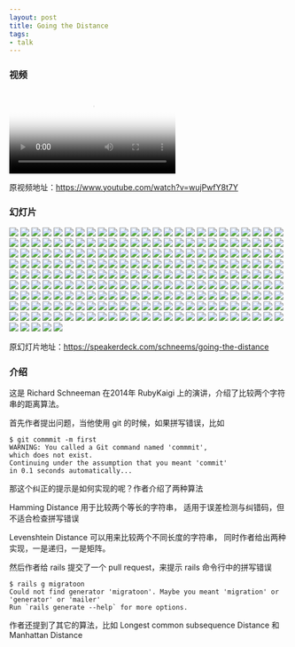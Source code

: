 ```yaml
---
layout: post
title: Going the Distance
tags:
- talk
---
```


### 视频

<video class="video" poster="/assets/Going-the-Distance/poster.jpg" preload controls>
  <source src="/assets/Going-the-Distance/video.webm" type="video/webm">
  <source src="/assets/Going-the-Distance/video.mp4" type="video/mp4">
</video>

原视频地址：<https://www.youtube.com/watch?v=wujPwfY8t7Y>

### 幻灯片

<div class="slideshow">
  <img src="/assets/Going-the-Distance/slide_0.jpg">
  <img src="/img/loading.gif" class="lazy" data-src="/assets/Going-the-Distance/slide_1.jpg">
  <img src="/img/loading.gif" class="lazy" data-src="/assets/Going-the-Distance/slide_2.jpg">
  <img src="/img/loading.gif" class="lazy" data-src="/assets/Going-the-Distance/slide_3.jpg">
  <img src="/img/loading.gif" class="lazy" data-src="/assets/Going-the-Distance/slide_4.jpg">
  <img src="/img/loading.gif" class="lazy" data-src="/assets/Going-the-Distance/slide_5.jpg">
  <img src="/img/loading.gif" class="lazy" data-src="/assets/Going-the-Distance/slide_6.jpg">
  <img src="/img/loading.gif" class="lazy" data-src="/assets/Going-the-Distance/slide_7.jpg">
  <img src="/img/loading.gif" class="lazy" data-src="/assets/Going-the-Distance/slide_8.jpg">
  <img src="/img/loading.gif" class="lazy" data-src="/assets/Going-the-Distance/slide_9.jpg">
  <img src="/img/loading.gif" class="lazy" data-src="/assets/Going-the-Distance/slide_10.jpg">
  <img src="/img/loading.gif" class="lazy" data-src="/assets/Going-the-Distance/slide_11.jpg">
  <img src="/img/loading.gif" class="lazy" data-src="/assets/Going-the-Distance/slide_12.jpg">
  <img src="/img/loading.gif" class="lazy" data-src="/assets/Going-the-Distance/slide_13.jpg">
  <img src="/img/loading.gif" class="lazy" data-src="/assets/Going-the-Distance/slide_14.jpg">
  <img src="/img/loading.gif" class="lazy" data-src="/assets/Going-the-Distance/slide_15.jpg">
  <img src="/img/loading.gif" class="lazy" data-src="/assets/Going-the-Distance/slide_16.jpg">
  <img src="/img/loading.gif" class="lazy" data-src="/assets/Going-the-Distance/slide_17.jpg">
  <img src="/img/loading.gif" class="lazy" data-src="/assets/Going-the-Distance/slide_18.jpg">
  <img src="/img/loading.gif" class="lazy" data-src="/assets/Going-the-Distance/slide_19.jpg">
  <img src="/img/loading.gif" class="lazy" data-src="/assets/Going-the-Distance/slide_20.jpg">
  <img src="/img/loading.gif" class="lazy" data-src="/assets/Going-the-Distance/slide_21.jpg">
  <img src="/img/loading.gif" class="lazy" data-src="/assets/Going-the-Distance/slide_22.jpg">
  <img src="/img/loading.gif" class="lazy" data-src="/assets/Going-the-Distance/slide_23.jpg">
  <img src="/img/loading.gif" class="lazy" data-src="/assets/Going-the-Distance/slide_24.jpg">
  <img src="/img/loading.gif" class="lazy" data-src="/assets/Going-the-Distance/slide_25.jpg">
  <img src="/img/loading.gif" class="lazy" data-src="/assets/Going-the-Distance/slide_26.jpg">
  <img src="/img/loading.gif" class="lazy" data-src="/assets/Going-the-Distance/slide_27.jpg">
  <img src="/img/loading.gif" class="lazy" data-src="/assets/Going-the-Distance/slide_28.jpg">
  <img src="/img/loading.gif" class="lazy" data-src="/assets/Going-the-Distance/slide_29.jpg">
  <img src="/img/loading.gif" class="lazy" data-src="/assets/Going-the-Distance/slide_30.jpg">
  <img src="/img/loading.gif" class="lazy" data-src="/assets/Going-the-Distance/slide_31.jpg">
  <img src="/img/loading.gif" class="lazy" data-src="/assets/Going-the-Distance/slide_32.jpg">
  <img src="/img/loading.gif" class="lazy" data-src="/assets/Going-the-Distance/slide_33.jpg">
  <img src="/img/loading.gif" class="lazy" data-src="/assets/Going-the-Distance/slide_34.jpg">
  <img src="/img/loading.gif" class="lazy" data-src="/assets/Going-the-Distance/slide_35.jpg">
  <img src="/img/loading.gif" class="lazy" data-src="/assets/Going-the-Distance/slide_36.jpg">
  <img src="/img/loading.gif" class="lazy" data-src="/assets/Going-the-Distance/slide_37.jpg">
  <img src="/img/loading.gif" class="lazy" data-src="/assets/Going-the-Distance/slide_38.jpg">
  <img src="/img/loading.gif" class="lazy" data-src="/assets/Going-the-Distance/slide_39.jpg">
  <img src="/img/loading.gif" class="lazy" data-src="/assets/Going-the-Distance/slide_40.jpg">
  <img src="/img/loading.gif" class="lazy" data-src="/assets/Going-the-Distance/slide_41.jpg">
  <img src="/img/loading.gif" class="lazy" data-src="/assets/Going-the-Distance/slide_42.jpg">
  <img src="/img/loading.gif" class="lazy" data-src="/assets/Going-the-Distance/slide_43.jpg">
  <img src="/img/loading.gif" class="lazy" data-src="/assets/Going-the-Distance/slide_44.jpg">
  <img src="/img/loading.gif" class="lazy" data-src="/assets/Going-the-Distance/slide_45.jpg">
  <img src="/img/loading.gif" class="lazy" data-src="/assets/Going-the-Distance/slide_46.jpg">
  <img src="/img/loading.gif" class="lazy" data-src="/assets/Going-the-Distance/slide_47.jpg">
  <img src="/img/loading.gif" class="lazy" data-src="/assets/Going-the-Distance/slide_48.jpg">
  <img src="/img/loading.gif" class="lazy" data-src="/assets/Going-the-Distance/slide_49.jpg">
  <img src="/img/loading.gif" class="lazy" data-src="/assets/Going-the-Distance/slide_50.jpg">
  <img src="/img/loading.gif" class="lazy" data-src="/assets/Going-the-Distance/slide_51.jpg">
  <img src="/img/loading.gif" class="lazy" data-src="/assets/Going-the-Distance/slide_52.jpg">
  <img src="/img/loading.gif" class="lazy" data-src="/assets/Going-the-Distance/slide_53.jpg">
  <img src="/img/loading.gif" class="lazy" data-src="/assets/Going-the-Distance/slide_54.jpg">
  <img src="/img/loading.gif" class="lazy" data-src="/assets/Going-the-Distance/slide_55.jpg">
  <img src="/img/loading.gif" class="lazy" data-src="/assets/Going-the-Distance/slide_56.jpg">
  <img src="/img/loading.gif" class="lazy" data-src="/assets/Going-the-Distance/slide_57.jpg">
  <img src="/img/loading.gif" class="lazy" data-src="/assets/Going-the-Distance/slide_58.jpg">
  <img src="/img/loading.gif" class="lazy" data-src="/assets/Going-the-Distance/slide_59.jpg">
  <img src="/img/loading.gif" class="lazy" data-src="/assets/Going-the-Distance/slide_60.jpg">
  <img src="/img/loading.gif" class="lazy" data-src="/assets/Going-the-Distance/slide_61.jpg">
  <img src="/img/loading.gif" class="lazy" data-src="/assets/Going-the-Distance/slide_62.jpg">
  <img src="/img/loading.gif" class="lazy" data-src="/assets/Going-the-Distance/slide_63.jpg">
  <img src="/img/loading.gif" class="lazy" data-src="/assets/Going-the-Distance/slide_64.jpg">
  <img src="/img/loading.gif" class="lazy" data-src="/assets/Going-the-Distance/slide_65.jpg">
  <img src="/img/loading.gif" class="lazy" data-src="/assets/Going-the-Distance/slide_66.jpg">
  <img src="/img/loading.gif" class="lazy" data-src="/assets/Going-the-Distance/slide_67.jpg">
  <img src="/img/loading.gif" class="lazy" data-src="/assets/Going-the-Distance/slide_68.jpg">
  <img src="/img/loading.gif" class="lazy" data-src="/assets/Going-the-Distance/slide_69.jpg">
  <img src="/img/loading.gif" class="lazy" data-src="/assets/Going-the-Distance/slide_70.jpg">
  <img src="/img/loading.gif" class="lazy" data-src="/assets/Going-the-Distance/slide_71.jpg">
  <img src="/img/loading.gif" class="lazy" data-src="/assets/Going-the-Distance/slide_72.jpg">
  <img src="/img/loading.gif" class="lazy" data-src="/assets/Going-the-Distance/slide_73.jpg">
  <img src="/img/loading.gif" class="lazy" data-src="/assets/Going-the-Distance/slide_74.jpg">
  <img src="/img/loading.gif" class="lazy" data-src="/assets/Going-the-Distance/slide_75.jpg">
  <img src="/img/loading.gif" class="lazy" data-src="/assets/Going-the-Distance/slide_76.jpg">
  <img src="/img/loading.gif" class="lazy" data-src="/assets/Going-the-Distance/slide_77.jpg">
  <img src="/img/loading.gif" class="lazy" data-src="/assets/Going-the-Distance/slide_78.jpg">
  <img src="/img/loading.gif" class="lazy" data-src="/assets/Going-the-Distance/slide_79.jpg">
  <img src="/img/loading.gif" class="lazy" data-src="/assets/Going-the-Distance/slide_80.jpg">
  <img src="/img/loading.gif" class="lazy" data-src="/assets/Going-the-Distance/slide_81.jpg">
  <img src="/img/loading.gif" class="lazy" data-src="/assets/Going-the-Distance/slide_82.jpg">
  <img src="/img/loading.gif" class="lazy" data-src="/assets/Going-the-Distance/slide_83.jpg">
  <img src="/img/loading.gif" class="lazy" data-src="/assets/Going-the-Distance/slide_84.jpg">
  <img src="/img/loading.gif" class="lazy" data-src="/assets/Going-the-Distance/slide_85.jpg">
  <img src="/img/loading.gif" class="lazy" data-src="/assets/Going-the-Distance/slide_86.jpg">
  <img src="/img/loading.gif" class="lazy" data-src="/assets/Going-the-Distance/slide_87.jpg">
  <img src="/img/loading.gif" class="lazy" data-src="/assets/Going-the-Distance/slide_88.jpg">
  <img src="/img/loading.gif" class="lazy" data-src="/assets/Going-the-Distance/slide_89.jpg">
  <img src="/img/loading.gif" class="lazy" data-src="/assets/Going-the-Distance/slide_90.jpg">
  <img src="/img/loading.gif" class="lazy" data-src="/assets/Going-the-Distance/slide_91.jpg">
  <img src="/img/loading.gif" class="lazy" data-src="/assets/Going-the-Distance/slide_92.jpg">
  <img src="/img/loading.gif" class="lazy" data-src="/assets/Going-the-Distance/slide_93.jpg">
  <img src="/img/loading.gif" class="lazy" data-src="/assets/Going-the-Distance/slide_94.jpg">
  <img src="/img/loading.gif" class="lazy" data-src="/assets/Going-the-Distance/slide_95.jpg">
  <img src="/img/loading.gif" class="lazy" data-src="/assets/Going-the-Distance/slide_96.jpg">
  <img src="/img/loading.gif" class="lazy" data-src="/assets/Going-the-Distance/slide_97.jpg">
  <img src="/img/loading.gif" class="lazy" data-src="/assets/Going-the-Distance/slide_98.jpg">
  <img src="/img/loading.gif" class="lazy" data-src="/assets/Going-the-Distance/slide_99.jpg">
  <img src="/img/loading.gif" class="lazy" data-src="/assets/Going-the-Distance/slide_100.jpg">
  <img src="/img/loading.gif" class="lazy" data-src="/assets/Going-the-Distance/slide_101.jpg">
  <img src="/img/loading.gif" class="lazy" data-src="/assets/Going-the-Distance/slide_102.jpg">
  <img src="/img/loading.gif" class="lazy" data-src="/assets/Going-the-Distance/slide_103.jpg">
  <img src="/img/loading.gif" class="lazy" data-src="/assets/Going-the-Distance/slide_104.jpg">
  <img src="/img/loading.gif" class="lazy" data-src="/assets/Going-the-Distance/slide_105.jpg">
  <img src="/img/loading.gif" class="lazy" data-src="/assets/Going-the-Distance/slide_106.jpg">
  <img src="/img/loading.gif" class="lazy" data-src="/assets/Going-the-Distance/slide_107.jpg">
  <img src="/img/loading.gif" class="lazy" data-src="/assets/Going-the-Distance/slide_108.jpg">
  <img src="/img/loading.gif" class="lazy" data-src="/assets/Going-the-Distance/slide_109.jpg">
  <img src="/img/loading.gif" class="lazy" data-src="/assets/Going-the-Distance/slide_110.jpg">
  <img src="/img/loading.gif" class="lazy" data-src="/assets/Going-the-Distance/slide_111.jpg">
  <img src="/img/loading.gif" class="lazy" data-src="/assets/Going-the-Distance/slide_112.jpg">
  <img src="/img/loading.gif" class="lazy" data-src="/assets/Going-the-Distance/slide_113.jpg">
  <img src="/img/loading.gif" class="lazy" data-src="/assets/Going-the-Distance/slide_114.jpg">
  <img src="/img/loading.gif" class="lazy" data-src="/assets/Going-the-Distance/slide_115.jpg">
  <img src="/img/loading.gif" class="lazy" data-src="/assets/Going-the-Distance/slide_116.jpg">
  <img src="/img/loading.gif" class="lazy" data-src="/assets/Going-the-Distance/slide_117.jpg">
  <img src="/img/loading.gif" class="lazy" data-src="/assets/Going-the-Distance/slide_118.jpg">
  <img src="/img/loading.gif" class="lazy" data-src="/assets/Going-the-Distance/slide_119.jpg">
  <img src="/img/loading.gif" class="lazy" data-src="/assets/Going-the-Distance/slide_120.jpg">
  <img src="/img/loading.gif" class="lazy" data-src="/assets/Going-the-Distance/slide_121.jpg">
  <img src="/img/loading.gif" class="lazy" data-src="/assets/Going-the-Distance/slide_122.jpg">
  <img src="/img/loading.gif" class="lazy" data-src="/assets/Going-the-Distance/slide_123.jpg">
  <img src="/img/loading.gif" class="lazy" data-src="/assets/Going-the-Distance/slide_124.jpg">
  <img src="/img/loading.gif" class="lazy" data-src="/assets/Going-the-Distance/slide_125.jpg">
  <img src="/img/loading.gif" class="lazy" data-src="/assets/Going-the-Distance/slide_126.jpg">
  <img src="/img/loading.gif" class="lazy" data-src="/assets/Going-the-Distance/slide_127.jpg">
  <img src="/img/loading.gif" class="lazy" data-src="/assets/Going-the-Distance/slide_128.jpg">
  <img src="/img/loading.gif" class="lazy" data-src="/assets/Going-the-Distance/slide_129.jpg">
  <img src="/img/loading.gif" class="lazy" data-src="/assets/Going-the-Distance/slide_130.jpg">
  <img src="/img/loading.gif" class="lazy" data-src="/assets/Going-the-Distance/slide_131.jpg">
  <img src="/img/loading.gif" class="lazy" data-src="/assets/Going-the-Distance/slide_132.jpg">
  <img src="/img/loading.gif" class="lazy" data-src="/assets/Going-the-Distance/slide_133.jpg">
  <img src="/img/loading.gif" class="lazy" data-src="/assets/Going-the-Distance/slide_134.jpg">
  <img src="/img/loading.gif" class="lazy" data-src="/assets/Going-the-Distance/slide_135.jpg">
  <img src="/img/loading.gif" class="lazy" data-src="/assets/Going-the-Distance/slide_136.jpg">
  <img src="/img/loading.gif" class="lazy" data-src="/assets/Going-the-Distance/slide_137.jpg">
  <img src="/img/loading.gif" class="lazy" data-src="/assets/Going-the-Distance/slide_138.jpg">
  <img src="/img/loading.gif" class="lazy" data-src="/assets/Going-the-Distance/slide_139.jpg">
  <img src="/img/loading.gif" class="lazy" data-src="/assets/Going-the-Distance/slide_140.jpg">
  <img src="/img/loading.gif" class="lazy" data-src="/assets/Going-the-Distance/slide_141.jpg">
  <img src="/img/loading.gif" class="lazy" data-src="/assets/Going-the-Distance/slide_142.jpg">
  <img src="/img/loading.gif" class="lazy" data-src="/assets/Going-the-Distance/slide_143.jpg">
  <img src="/img/loading.gif" class="lazy" data-src="/assets/Going-the-Distance/slide_144.jpg">
  <img src="/img/loading.gif" class="lazy" data-src="/assets/Going-the-Distance/slide_145.jpg">
  <img src="/img/loading.gif" class="lazy" data-src="/assets/Going-the-Distance/slide_146.jpg">
  <img src="/img/loading.gif" class="lazy" data-src="/assets/Going-the-Distance/slide_147.jpg">
  <img src="/img/loading.gif" class="lazy" data-src="/assets/Going-the-Distance/slide_148.jpg">
  <img src="/img/loading.gif" class="lazy" data-src="/assets/Going-the-Distance/slide_149.jpg">
  <img src="/img/loading.gif" class="lazy" data-src="/assets/Going-the-Distance/slide_150.jpg">
  <img src="/img/loading.gif" class="lazy" data-src="/assets/Going-the-Distance/slide_151.jpg">
  <img src="/img/loading.gif" class="lazy" data-src="/assets/Going-the-Distance/slide_152.jpg">
  <img src="/img/loading.gif" class="lazy" data-src="/assets/Going-the-Distance/slide_153.jpg">
  <img src="/img/loading.gif" class="lazy" data-src="/assets/Going-the-Distance/slide_154.jpg">
  <img src="/img/loading.gif" class="lazy" data-src="/assets/Going-the-Distance/slide_155.jpg">
  <img src="/img/loading.gif" class="lazy" data-src="/assets/Going-the-Distance/slide_156.jpg">
  <img src="/img/loading.gif" class="lazy" data-src="/assets/Going-the-Distance/slide_157.jpg">
  <img src="/img/loading.gif" class="lazy" data-src="/assets/Going-the-Distance/slide_158.jpg">
  <img src="/img/loading.gif" class="lazy" data-src="/assets/Going-the-Distance/slide_159.jpg">
  <img src="/img/loading.gif" class="lazy" data-src="/assets/Going-the-Distance/slide_160.jpg">
  <img src="/img/loading.gif" class="lazy" data-src="/assets/Going-the-Distance/slide_161.jpg">
  <img src="/img/loading.gif" class="lazy" data-src="/assets/Going-the-Distance/slide_162.jpg">
  <img src="/img/loading.gif" class="lazy" data-src="/assets/Going-the-Distance/slide_163.jpg">
  <img src="/img/loading.gif" class="lazy" data-src="/assets/Going-the-Distance/slide_164.jpg">
  <img src="/img/loading.gif" class="lazy" data-src="/assets/Going-the-Distance/slide_165.jpg">
  <img src="/img/loading.gif" class="lazy" data-src="/assets/Going-the-Distance/slide_166.jpg">
  <img src="/img/loading.gif" class="lazy" data-src="/assets/Going-the-Distance/slide_167.jpg">
  <img src="/img/loading.gif" class="lazy" data-src="/assets/Going-the-Distance/slide_168.jpg">
  <img src="/img/loading.gif" class="lazy" data-src="/assets/Going-the-Distance/slide_169.jpg">
  <img src="/img/loading.gif" class="lazy" data-src="/assets/Going-the-Distance/slide_170.jpg">
  <img src="/img/loading.gif" class="lazy" data-src="/assets/Going-the-Distance/slide_171.jpg">
  <img src="/img/loading.gif" class="lazy" data-src="/assets/Going-the-Distance/slide_172.jpg">
  <img src="/img/loading.gif" class="lazy" data-src="/assets/Going-the-Distance/slide_173.jpg">
  <img src="/img/loading.gif" class="lazy" data-src="/assets/Going-the-Distance/slide_174.jpg">
  <img src="/img/loading.gif" class="lazy" data-src="/assets/Going-the-Distance/slide_175.jpg">
  <img src="/img/loading.gif" class="lazy" data-src="/assets/Going-the-Distance/slide_176.jpg">
  <img src="/img/loading.gif" class="lazy" data-src="/assets/Going-the-Distance/slide_177.jpg">
  <img src="/img/loading.gif" class="lazy" data-src="/assets/Going-the-Distance/slide_178.jpg">
  <img src="/img/loading.gif" class="lazy" data-src="/assets/Going-the-Distance/slide_179.jpg">
  <img src="/img/loading.gif" class="lazy" data-src="/assets/Going-the-Distance/slide_180.jpg">
  <img src="/img/loading.gif" class="lazy" data-src="/assets/Going-the-Distance/slide_181.jpg">
  <img src="/img/loading.gif" class="lazy" data-src="/assets/Going-the-Distance/slide_182.jpg">
  <img src="/img/loading.gif" class="lazy" data-src="/assets/Going-the-Distance/slide_183.jpg">
  <img src="/img/loading.gif" class="lazy" data-src="/assets/Going-the-Distance/slide_184.jpg">
  <img src="/img/loading.gif" class="lazy" data-src="/assets/Going-the-Distance/slide_185.jpg">
  <img src="/img/loading.gif" class="lazy" data-src="/assets/Going-the-Distance/slide_186.jpg">
  <img src="/img/loading.gif" class="lazy" data-src="/assets/Going-the-Distance/slide_187.jpg">
  <img src="/img/loading.gif" class="lazy" data-src="/assets/Going-the-Distance/slide_188.jpg">
  <img src="/img/loading.gif" class="lazy" data-src="/assets/Going-the-Distance/slide_189.jpg">
  <img src="/img/loading.gif" class="lazy" data-src="/assets/Going-the-Distance/slide_190.jpg">
  <img src="/img/loading.gif" class="lazy" data-src="/assets/Going-the-Distance/slide_191.jpg">
  <img src="/img/loading.gif" class="lazy" data-src="/assets/Going-the-Distance/slide_192.jpg">
  <img src="/img/loading.gif" class="lazy" data-src="/assets/Going-the-Distance/slide_193.jpg">
  <img src="/img/loading.gif" class="lazy" data-src="/assets/Going-the-Distance/slide_194.jpg">
  <img src="/img/loading.gif" class="lazy" data-src="/assets/Going-the-Distance/slide_195.jpg">
  <img src="/img/loading.gif" class="lazy" data-src="/assets/Going-the-Distance/slide_196.jpg">
  <img src="/img/loading.gif" class="lazy" data-src="/assets/Going-the-Distance/slide_197.jpg">
  <img src="/img/loading.gif" class="lazy" data-src="/assets/Going-the-Distance/slide_198.jpg">
  <img src="/img/loading.gif" class="lazy" data-src="/assets/Going-the-Distance/slide_199.jpg">
  <img src="/img/loading.gif" class="lazy" data-src="/assets/Going-the-Distance/slide_200.jpg">
  <img src="/img/loading.gif" class="lazy" data-src="/assets/Going-the-Distance/slide_201.jpg">
  <img src="/img/loading.gif" class="lazy" data-src="/assets/Going-the-Distance/slide_202.jpg">
  <img src="/img/loading.gif" class="lazy" data-src="/assets/Going-the-Distance/slide_203.jpg">
  <img src="/img/loading.gif" class="lazy" data-src="/assets/Going-the-Distance/slide_204.jpg">
  <img src="/img/loading.gif" class="lazy" data-src="/assets/Going-the-Distance/slide_205.jpg">
  <img src="/img/loading.gif" class="lazy" data-src="/assets/Going-the-Distance/slide_206.jpg">
  <img src="/img/loading.gif" class="lazy" data-src="/assets/Going-the-Distance/slide_207.jpg">
  <img src="/img/loading.gif" class="lazy" data-src="/assets/Going-the-Distance/slide_208.jpg">
  <img src="/img/loading.gif" class="lazy" data-src="/assets/Going-the-Distance/slide_209.jpg">
  <img src="/img/loading.gif" class="lazy" data-src="/assets/Going-the-Distance/slide_210.jpg">
  <img src="/img/loading.gif" class="lazy" data-src="/assets/Going-the-Distance/slide_211.jpg">
  <img src="/img/loading.gif" class="lazy" data-src="/assets/Going-the-Distance/slide_212.jpg">
  <img src="/img/loading.gif" class="lazy" data-src="/assets/Going-the-Distance/slide_213.jpg">
  <img src="/img/loading.gif" class="lazy" data-src="/assets/Going-the-Distance/slide_214.jpg">
  <img src="/img/loading.gif" class="lazy" data-src="/assets/Going-the-Distance/slide_215.jpg">
  <img src="/img/loading.gif" class="lazy" data-src="/assets/Going-the-Distance/slide_216.jpg">
  <img src="/img/loading.gif" class="lazy" data-src="/assets/Going-the-Distance/slide_217.jpg">
  <img src="/img/loading.gif" class="lazy" data-src="/assets/Going-the-Distance/slide_218.jpg">
  <img src="/img/loading.gif" class="lazy" data-src="/assets/Going-the-Distance/slide_219.jpg">
  <img src="/img/loading.gif" class="lazy" data-src="/assets/Going-the-Distance/slide_220.jpg">
  <img src="/img/loading.gif" class="lazy" data-src="/assets/Going-the-Distance/slide_221.jpg">
  <img src="/img/loading.gif" class="lazy" data-src="/assets/Going-the-Distance/slide_222.jpg">
  <img src="/img/loading.gif" class="lazy" data-src="/assets/Going-the-Distance/slide_223.jpg">
  <img src="/img/loading.gif" class="lazy" data-src="/assets/Going-the-Distance/slide_224.jpg">
  <img src="/img/loading.gif" class="lazy" data-src="/assets/Going-the-Distance/slide_225.jpg">
  <img src="/img/loading.gif" class="lazy" data-src="/assets/Going-the-Distance/slide_226.jpg">
  <img src="/img/loading.gif" class="lazy" data-src="/assets/Going-the-Distance/slide_227.jpg">
  <img src="/img/loading.gif" class="lazy" data-src="/assets/Going-the-Distance/slide_228.jpg">
  <img src="/img/loading.gif" class="lazy" data-src="/assets/Going-the-Distance/slide_229.jpg">
</div>

原幻灯片地址：<https://speakerdeck.com/schneems/going-the-distance>

### 介绍

这是 Richard Schneeman 在2014年 RubyKaigi
上的演讲，介绍了比较两个字符串的距离算法。

首先作者提出问题，当他使用 git 的时候，如果拼写错误，比如

```
$ git commmit -m first
WARNING: You called a Git command named 'commmit',
which does not exist.
Continuing under the assumption that you meant 'commit'
in 0.1 seconds automatically...
```

那这个纠正的提示是如何实现的呢？作者介绍了两种算法

Hamming Distance 用于比较两个等长的字符串，
适用于误差检测与纠错码，但不适合检查拼写错误

Levenshtein Distance 可以用来比较两个不同长度的字符串，
同时作者给出两种实现，一是递归，一是矩阵。

然后作者给 rails 提交了一个 pull request，来提示 rails
命令行中的拼写错误

```
$ rails g migratoon
Could not find generator 'migratoon'. Maybe you meant 'migration' or 'generator' or 'mailer'
Run `rails generate --help` for more options.
```

作者还提到了其它的算法，比如 Longest common subsequence Distance 和
Manhattan Distance
